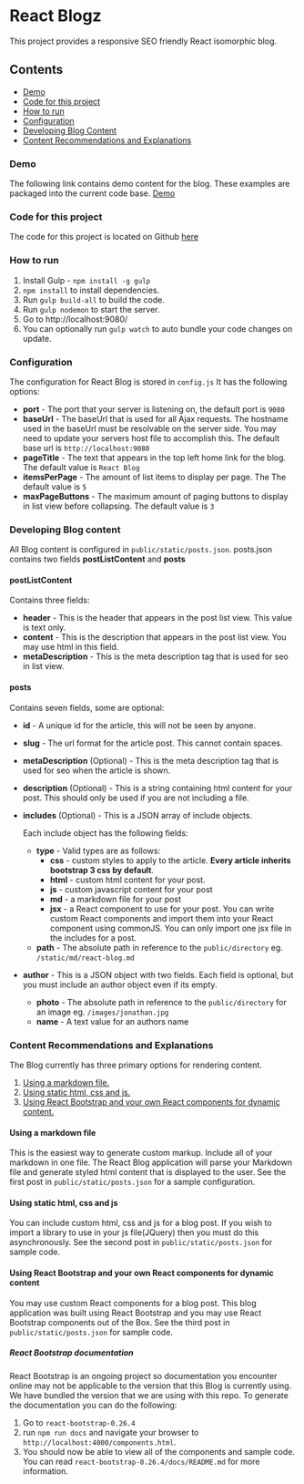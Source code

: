 # React Blogz

This project provides a responsive SEO friendly React isomorphic blog.

## Contents
- [Demo](#demo)
- [Code for this project](#code-for-this-project)
- [How to run](#how-to-run)
- [Configuration](#configuration)
- [Developing Blog Content](#developing-blog-content)
- [Content Recommendations and Explanations](#content-recommendations-and-explanations)

### Demo
The following link contains demo content for the blog. These examples are packaged into the current code base. [Demo](http://reactblog-jrossi.rhcloud.com/)

### Code for this project
The code for this project is located on Github [here](https://github.com/jrossi227/react-blog)

### How to run

1. Install Gulp - `npm install -g gulp`
2. `npm install` to install dependencies.
3. Run `gulp build-all` to build the code.
4. Run `gulp nodemon` to start the server.
5. Go to http://localhost:9080/
6. You can optionally run `gulp watch` to auto bundle your code changes on update.

### Configuration

The configuration for React Blog is stored in `config.js`
It has the following options:

- **port** - The port that your server is listening on, the default port is `9080`
- **baseUrl** - The baseUrl that is used for all Ajax requests. The hostname used in the baseUrl must be resolvable on the server side. You may need to update your servers host file to accomplish this. The default base url is `http://localhost:9080`
- **pageTitle** - The text that appears in the top left home link for the blog. The default value is `React Blog`
- **itemsPerPage** - The amount of list items to display per page. The The default value is `5`
- **maxPageButtons** - The maximum amount of paging buttons to display in list view before collapsing. The default value is `3`

### Developing Blog content

All Blog content is configured in `public/static/posts.json`. posts.json contains two fields **postListContent** and **posts**

#### postListContent
Contains three fields:

- **header** - This is the header that appears in the post list view. This value is text only.
- **content** - This is the description that appears in the post list view. You may use html in this field.
- **metaDescription** - This is the meta description tag that is used for seo in list view.

#### posts
Contains seven fields, some are optional:

- **id** - A unique id for the article, this will not be seen by anyone.
- **slug** - The url format for the article post. This cannot contain spaces.
- **metaDescription** (Optional) - This is the meta description tag that is used for seo when the article is shown.
- **description** (Optional) - This is a string containing html content for your post. This should only be used if you are not including a file.
- **includes** (Optional) - This is a JSON array of include objects.

    Each include object has the following fields:

    - **type** - Valid types are as follows:
        - **css** - custom styles to apply to the article. **Every article inherits bootstrap 3 css by default**.
        - **html** - custom html content for your post.
        - **js** - custom javascript content for your post
        - **md** - a markdown file for your post
        - **jsx** - a React component to use for your post. You can write custom React components and import them into your React component using commonJS. You can only import one jsx file in the includes for a post.
    - **path** - The absolute path in reference to the `public/directory` eg. `/static/md/react-blog.md`

- **author** - This is a JSON object with two fields. Each field is optional, but you must include an author object even if its empty.
    - **photo** - The absolute path in reference to the `public/directory` for an image eg. `/images/jonathan.jpg`
    - **name** - A text value for an authors name

### Content Recommendations and Explanations

The Blog currently has three primary options for rendering content.

1. [Using a markdown file.](#using-a-markdown-file)
2. [Using static html, css and js.](#using-static-html,-css-and-js)
3. [Using React Bootstrap and your own React components for dynamic content.](#using-react-bootstrap-and-your-own-react-components-for-dynamic-content)

#### Using a markdown file
This is the easiest way to generate custom markup. Include all of your markdown in one file. The React Blog application will parse your Markdown file and generate styled html content that is displayed to the user. See the first post in `public/static/posts.json` for a sample configuration.

#### Using static html, css and js
You can include custom html, css and js for a blog post. If you wish to import a library to use in your js file(JQuery) then you must do this asynchronously. See the second post in `public/static/posts.json` for sample code.

#### Using React Bootstrap and your own React components for dynamic content
You may use custom React components for a blog post. This blog application was built using React Bootstrap and you may use React Bootstrap components out of the Box. See the third post in `public/static/posts.json` for sample code.

##### React Bootstrap documentation
React Bootstrap is an ongoing project so documentation you encounter online may not be applicable to the version that this Blog is currently using. We have bundled the version that we are using with this repo. To generate the documentation you can do the following:

1. Go to `react-bootstrap-0.26.4`
2. run `npm run docs` and navigate your browser to `http://localhost:4000/components.html`.
3. You should now be able to view all of the components and sample code. You can read `react-bootstrap-0.26.4/docs/README.md` for more information.
